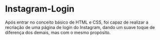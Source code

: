 # Instagram-Login
Após entrar no conceito básico de HTML e CSS, foi capaz de realizar a recriação de uma página de login do Instagram, dando um suave toque de diferença dos demais, mas com o mesmo propósito.
